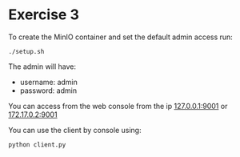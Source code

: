 # Exercise 3

To create the MinIO container and set the default admin access run:

```./setup.sh```

The admin will have:
  - username: admin
  - password: admin

You can access from the web console from the ip [127.0.0.1:9001](127.0.0.1:9001) or [172.17.0.2:9001](172.17.0.2:9001)

You can use the client by console using:

```python client.py```
